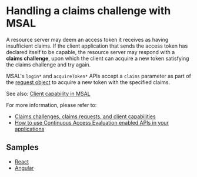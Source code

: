 # Handling a claims challenge with MSAL

A resource server may deem an access token it receives as having insufficient claims. If the client application that sends the access token has declared itself to be capable, the resource server may respond with a **claims challenge**, upon which the client can acquire a new token satisfying the claims challenge and try again.

MSAL's `login*` and `acquireToken*` APIs accept a `claims` parameter as part of the [request object](https://azuread.github.io/microsoft-authentication-library-for-js/ref/modules/_azure_msal_common.html#baseauthrequest) to acquire a new token with the specified claims. 

See also: [Client capability in MSAL](./client-capability.md)

For more information, please refer to:

- [Claims challenges, claims requests, and client capabilities](https://learn.microsoft.com/azure/active-directory/develop/claims-challenge)
- [How to use Continuous Access Evaluation enabled APIs in your applications](https://learn.microsoft.com/azure/active-directory/develop/app-resilience-continuous-access-evaluation)

## Samples

- [React](https://github.com/Azure-Samples/ms-identity-javascript-react-tutorial/tree/main/2-Authorization-I/1-call-graph)
- [Angular](https://github.com/Azure-Samples/ms-identity-javascript-angular-tutorial/tree/main/2-Authorization-I/1-call-graph)
